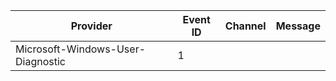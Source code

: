 Provider                           |  Event ID  |  Channel  |  Message
-----------------------------------|------------|-----------|---------
Microsoft-Windows-User-Diagnostic  |  1         |           |